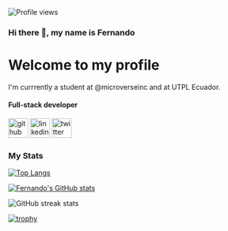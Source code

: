 ![Profile views](https://gpvc.arturio.dev/fasaldana)

### Hi there 👋, my name is Fernando
# Welcome to my profile
I'm currrently a student at @microverseinc and at UTPL Ecuador.

#### Full-stack developer

[<img src='https://cdn.jsdelivr.net/npm/simple-icons@3.0.1/icons/github.svg' alt='github' height='40'>](https://github.com/fasaldana)  [<img src='https://cdn.jsdelivr.net/npm/simple-icons@3.0.1/icons/linkedin.svg' alt='linkedin' height='40'>](https://www.linkedin.com/in/fernando-saldana-8bbb89228/)  [<img src='https://cdn.jsdelivr.net/npm/simple-icons@3.0.1/icons/twitter.svg' alt='twitter' height='40'>](https://twitter.com/Fernandosal98)  

### My Stats
[![Top Langs](https://github-readme-stats.vercel.app/api/top-langs/?username=fasaldana&theme=dark&layout=compact)](https://github.com/fasaldana/github-readme-stats)

[![Fernando's GitHub stats](https://github-readme-stats.vercel.app/api?username=fasaldana&show_icons=true&theme=dark)](https://github.com/fasaldana/github-readme-stats) 

![GitHub streak stats](https://github-readme-streak-stats.herokuapp.com/?user=fasaldana)    

[![trophy](https://github-profile-trophy.vercel.app/?username=fasaldana)](https://github.com/ryo-ma/github-profile-trophy)
